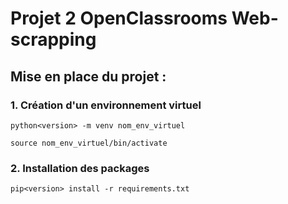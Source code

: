 # Projet 2 OpenClassrooms Web-scrapping

## Mise en place du projet :

### 1. Création d'un environnement virtuel

    python<version> -m venv nom_env_virtuel

    source nom_env_virtuel/bin/activate

### 2. Installation des packages 

    pip<version> install -r requirements.txt

